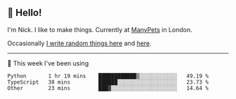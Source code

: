 ## 👋 Hello! 

I'm Nick. I like to make things. Currently at [ManyPets](https://manypets.com) in London.

Occasionally [I write random things here](https://nicksnell.com) and [here](https://twitter.com/nicksnell).

-------

🚀 This week I've been using

<!--START_SECTION:waka-->

```text
Python       1 hr 19 mins    ████████████▒░░░░░░░░░░░░   49.19 %
TypeScript   38 mins         ██████░░░░░░░░░░░░░░░░░░░   23.73 %
Other        23 mins         ███▓░░░░░░░░░░░░░░░░░░░░░   14.64 %
```

<!--END_SECTION:waka-->
